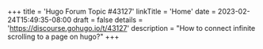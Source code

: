 +++
title = 'Hugo Forum Topic #43127'
linkTitle = 'Home'
date = 2023-02-24T15:49:35-08:00
draft = false
details = 'https://discourse.gohugo.io/t/43127'
description = "How to connect infinite scrolling to a page on hugo?"
+++
